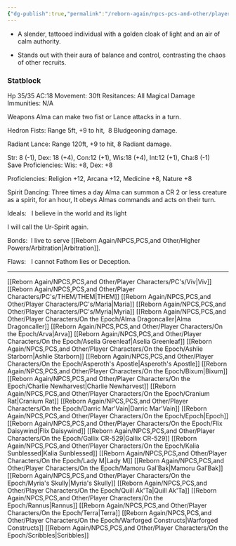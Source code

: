 ```yaml
---
{"dg-publish":true,"permalink":"/reborn-again/npcs-pcs-and-other/player-characters/on-the-epoch/alma-dragoncaller/"}
---
```



- A slender, tattooed individual with a golden cloak of light and an air of calm authority.
    
- Stands out with their aura of balance and control, contrasting the chaos of other recruits.
### Statblock


Hp 35/35 AC:18 Movement: 30ft Resitances: All Magical Damage               Immunities: N/A

Weapons Alma can make two fist or Lance attacks in a turn.

Hedron Fists: Range 5ft, +9 to hit,  8 Bludgeoning damage.

Radiant Lance: Range 120ft, +9 to hit, 8 Radiant damage.

Str: 8 (-1), Dex: 18 (+4), Con:12 (+1), Wis:18 (+4), Int:12 (+1), Cha:8 (-1)         Save Proficiencies: Wis: +8, Dex: +8

Proficiencies: Religion +12, Arcana +12, Medicine +8, Nature +8 

  

Spirit Dancing: Three times a day Alma can summon a CR 2 or less creature as a spirit, for an hour, It obeys Almas commands and acts on their turn.

  

Ideals:   I believe in the world and its light

I will call the Ur-Spirit again.

Bonds:  I live to serve [[Reborn Again/NPCS,PCS,and Other/Higher Powers/Arbitration\|Arbitration]].

Flaws:   I cannot Fathom lies or Deception.

---
[[Reborn Again/NPCS,PCS,and Other/Player Characters/PC's/Viv\|Viv]]
[[Reborn Again/NPCS,PCS,and Other/Player Characters/PC's/THEM/THEM\|THEM]]
[[Reborn Again/NPCS,PCS,and Other/Player Characters/PC's/Maria\|Maria]]
[[Reborn Again/NPCS,PCS,and Other/Player Characters/PC's/Myria\|Myria]]
[[Reborn Again/NPCS,PCS,and Other/Player Characters/On the Epoch/Alma Dragoncaller\|Alma Dragoncaller]]
[[Reborn Again/NPCS,PCS,and Other/Player Characters/On the Epoch/Arva\|Arva]]
[[Reborn Again/NPCS,PCS,and Other/Player Characters/On the Epoch/Aselia Greenleaf\|Aselia Greenleaf]]
[[Reborn Again/NPCS,PCS,and Other/Player Characters/On the Epoch/Ashlie Starborn\|Ashlie Starborn]]
[[Reborn Again/NPCS,PCS,and Other/Player Characters/On the Epoch/Asperoth's Apostle\|Asperoth's Apostle]]
[[Reborn Again/NPCS,PCS,and Other/Player Characters/On the Epoch/Bixum\|Bixum]]
[[Reborn Again/NPCS,PCS,and Other/Player Characters/On the Epoch/Charlie Newharvest\|Charlie Newharvest]]
[[Reborn Again/NPCS,PCS,and Other/Player Characters/On the Epoch/Cranium Rat\|Cranium Rat]]
[[Reborn Again/NPCS,PCS,and Other/Player Characters/On the Epoch/Darric Mar'Vain\|Darric Mar'Vain]]
[[Reborn Again/NPCS,PCS,and Other/Player Characters/On the Epoch/Epoch\|Epoch]]
[[Reborn Again/NPCS,PCS,and Other/Player Characters/On the Epoch/Flix Daisywind\|Flix Daisywind]]
[[Reborn Again/NPCS,PCS,and Other/Player Characters/On the Epoch/Gallix CR-529\|Gallix CR-529]]
[[Reborn Again/NPCS,PCS,and Other/Player Characters/On the Epoch/Kalia Sunblessed\|Kalia Sunblessed]]
[[Reborn Again/NPCS,PCS,and Other/Player Characters/On the Epoch/Lady M\|Lady M]]
[[Reborn Again/NPCS,PCS,and Other/Player Characters/On the Epoch/Mamoru Gal’Bak\|Mamoru Gal’Bak]]
[[Reborn Again/NPCS,PCS,and Other/Player Characters/On the Epoch/Myria's Skully\|Myria's Skully]]
[[Reborn Again/NPCS,PCS,and Other/Player Characters/On the Epoch/Quill Ak'Ta\|Quill Ak'Ta]]
[[Reborn Again/NPCS,PCS,and Other/Player Characters/On the Epoch/Rannus\|Rannus]]
[[Reborn Again/NPCS,PCS,and Other/Player Characters/On the Epoch/Terra\|Terra]]
[[Reborn Again/NPCS,PCS,and Other/Player Characters/On the Epoch/Warforged Constructs\|Warforged Constructs]]
[[Reborn Again/NPCS,PCS,and Other/Player Characters/On the Epoch/Scribbles\|Scribbles]]